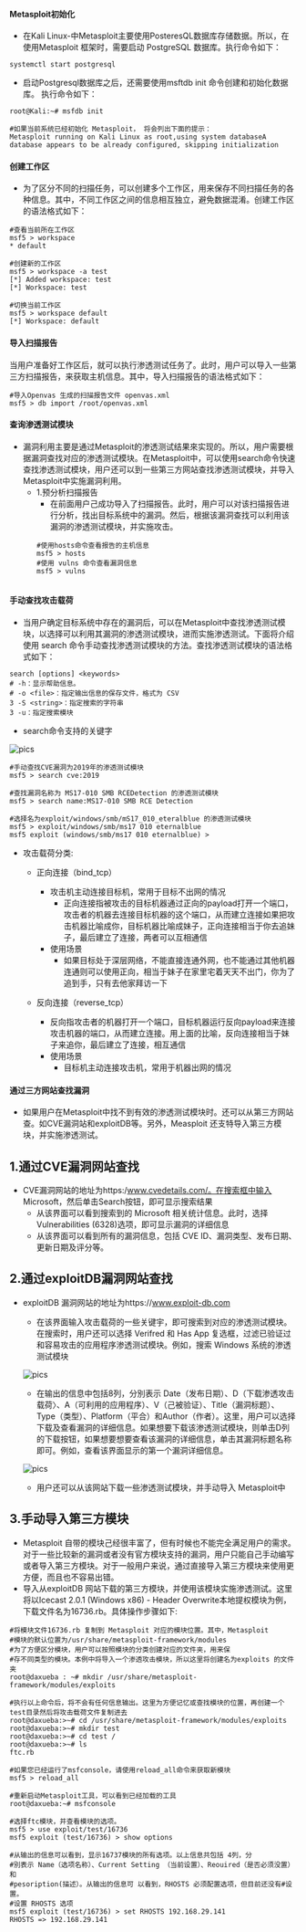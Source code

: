 




#### Metasploit初始化
- 在Kali Linux-中Metasploit主要使用PosteresQL数据库存储数据。所以，在使用Metasploit 框架时，需要启动 PostgreSQL 数据库。执行命令如下：
```shell
systemctl start postgresql
```
- 启动Postgresql数据库之后，还需要使用msftdb init 命令创建和初始化数据库。
执行命令如下：
```shell
root@Kali:~# msfdb init

#如果当前系统已经初始化 Metasploit， 将会列出下面的提示：
Metasploit running on Kali Linux as root,using system databaseA database appears to be already configured, skipping initialization
```
#### 创建工作区
- 为了区分不同的扫描任务，可以创建多个工作区，用来保存不同扫描任务的各种信息。其中，不同工作区之间的信息相互独立，避免数据混淆。创建工作区的语法格式如下：
```shell
#查看当前所在工作区
msf5 > workspace
* default

#创建新的工作区
msf5 > workspace -a test
[*] Added workspace: test
[*] Workspace: test

#切换当前工作区
msf5 > workspace default
[*] Workspace: default
```
#### 导入扫描报告
当用户准备好工作区后，就可以执行渗透测试任务了。此时，用户可以导入一些第三方扫描报告，来获取主机信息。其中，导入扫描报告的语法格式如下：
```shell
#导入Openvas 生成的扫描报告文件 openvas.xml
msf5 > db import /root/openvas.xml
```
#### 查询渗透测试模块
- 漏洞利用主要是通过Metasploit的渗透测试结果來实现的。所以，用户需要根据漏洞查找对应的渗透测试模块。在Metasploit中，可以使用search命令快速查找渗透测试模块，用户还可以到一些第三方网站查找渗透测试模块，并导入Metasploit中实施漏洞利用。
  - 1.预分析扫描报告
    - 在前面用户己成功导入了扫描报告。此时，用户可以对该扫描报告进行分析，找出目标系统中的漏洞。然后，根据该漏洞查找可以利用该漏洞的渗透测试模块，并实施攻击。
    ```shell
    #使用hosts命令查看报告的主机信息
    msf5 > hosts
    #使用 vulns 命令查看漏洞信息
    msf5 > vulns
   ```
#### 手动查找攻击载荷
- 当用户确定目标系统中存在的漏洞后，可以在Metasploit中查找渗透测试模块，以选择可以利用其漏洞的渗透测试模块，进而实施渗透测试。下面将介绍使用 search 命令手动查找渗透测试模块的方法。查找渗透测试模块的语法格式如下：
```shell
search [options] <keywords>
# -h：显示帮助信息。
# -o <file>：指定输出信息的保存文件，格式为 CSV
3 -S <string>：指定搜索的字符串
3 -u：指定搜索模块
```
- search命令支持的关键字

![pics](../Metasploit/pics/2.png)

```shell
#手动查找CVE漏洞为2019年的渗透测试模块
msf5 > search cve:2019

#查找漏洞名称为 MS17-010 SMB RCEDetection 的渗透测试模块
msf5 > search name:MS17-010 SMB RCE Detection

#选择名为exploit/windows/smb/mS17_010_eteralblue 的渗透测试模块
msf5 > exploit/windows/smb/ms17 010 eternalblue
msf5 exploit (windows/smb/ms17 010 eternalblue) >
```

- 攻击载荷分类:
  - 正向连接（bind_tcp）
    - 攻击机主动连接目标机，常用于目标不出网的情况
      - 正向连接指被攻击的目标机器通过正向的payload打开一个端口，攻击者的机器去连接目标机器的这个端口，从而建立连接如果把攻击机器比喻成你，目标机器比喻成妹子，正向连接相当于你去追妹子，最后建立了连接，两者可以互相通信
    - 使用场景
      - 如果⽬标处于深层⽹络，不能直接连通外⽹，也不能通过其他机器连通则可以使用正向，相当于妹子在家里宅着天天不出门，你为了追到手，只有去他家拜访一下

  - 反向连接（reverse_tcp）
      - 反向指攻击者的机器打开一个端口，目标机器运行反向payload来连接攻击机器的端口，从而建立连接。用上面的比喻，反向连接相当于妹子来追你，最后建立了连接，相互通信
    - 使用场景
      - 目标机主动连接攻击机，常用于机器出网的情况

#### 通过三方网站查找漏洞
- 如果用户在Metasploit中找不到有效的渗透测试模块时。还可以从第三方网站查。如CVE漏洞站和exploitDB等。另外，Measploit 还支特导入第三方模块，并实施渗透测试。
## 1.通过CVE漏洞网站查找
  - CVE漏洞网站的地址为https:/www.cvedetails.com/。在搜索框中输入 Microsoft，然后单击Search按钮，即可显示搜索结果
     - 从该界面可以看到搜索到的 Microsoft 相关统计信息。此时，选择 Vulnerabilities (6328)选项，即可显示漏洞的详细信息
     - 从该界面可以看到所有的漏洞信息，包括 CVE ID、漏洞类型、发布日期、更新日期及评分等。
## 2.通过exploitDB漏洞网站查找
  - exploitDB 漏洞网站的地址为https://www.exploit-db.com
    - 在该界面输入攻击载荷的一些关键宇，即可搜索到对应的渗透测试模块。在搜索时，用户还可以选择 Verifred 和 Has App 复选框，过滤已验证过和容易攻击的应用程序渗透测试模块。例如，搜索 Windows 系统的渗透测试模块

    ![pics](../Metasploit/pics/3.png)

    - 在输出的信息中包括8列，分別表示 Date（发布日期）、D（下载渗透攻击载荷〉、A（可利用的应用程序）、V（己被验证）、Title（漏洞标题）、Type（类型）、Platform（平合）和Author（作者）。这里，用户可以选择下载及查看漏洞的详细信息。如果想要下载该渗透测试模块，则单击D列的下载按钮，如果想要想要查看该漏洞的详细信息，单击其漏洞标题名称即可。例如，查看该界面显示的第一个漏洞详细信息。
    
    ![pics](../Metasploit/pics/4.png)

    - 用户还可以从该网站下载一些渗透测试模块，并手动导入 Metasploit中

## 3.手动导入第三方模块
- Metasploit 自带的模块己经很丰富了，但有时候也不能完全满足用户的需求。对于一些比较新的漏洞或者没有官方模块支持的漏洞，用户只能自己手动编写或者导入第三方模块。对于一般用户来说，通过直接导入第三方模块来使用更方便，而且也不容易出错。
- 导入从exploitDB 网站下载的第三方模块，并使用该模块实施渗透测试。这里将以Icecast 2.0.1 (Windows x86) - Header Overwrite本地提权模块为例，下载文件名为16736.rb。具体操作步骤如下:
```shell
#将模块文件16736.rb 复制到 Metasploit 对应的模块位置。其中，Metasploit 
#模块的默认位置为/usr/share/metasploit-framework/modules
#为了方便区分模块，用户可以按照模块的分类创建对应的文件夹，用来保
#存不同类型的模块。本例中将导入一个渗透攻击模块，所以这里将创建名为exploits 的文件夹
root@daxueba : ~# mkdir /usr/share/metasploit-framework/modules/exploits

#执行以上命令后，将不会有任何信息输出。这里为方便记忆或查找模块的位置，再创建一个test目录然后将攻击载荷文件复制进去
root@daxueba:>~# cd /usr/share/metasploit-framework/modules/exploits
root@daxueba:>~# mkdir test
root@daxueba:>~# cd test /
root@daxueba:>~# ls
ftc.rb

#如果您已经运行了msfconsole，请使用reload_all命令来获取新模块
msf5 > reload_all 

#重新启动Metasploit工具，可以看到已经加载的工具
root@daxueba:~# msfconsole

#选择ftc模块，并查看模块的选项。
msf5 > use exploit/test/16736
msf5 exploit (test/16736) > show options

#从输出的信息可以看到，显示16737模块的所有选项。以上信息共包括 4列，分
#別表示 Name（选项名称）、Current Setting （当前设置）、Reouired（是否必须没置）和
#pesoription(描述）。从输出的信息可 以看到，RHOSTS 必须配置选项，但目前还没有#设置。
#设置 RHOSTS 选项
msf5 exploit (test/16736) > set RHOSTS 192.168.29.141
RHOSTS => 192.168.29.141
```